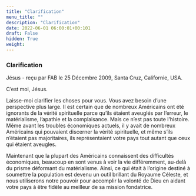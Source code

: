 ```yaml
---
title: "Clarification"
menu_title: ""
description: "Clarification"
date: 2022-06-01 06:00:01+00:101
draft: False
hidden: True
weight:
---
```

### Clarification

Jésus - reçu par FAB le 25 Décembre 2009, Santa Cruz, Californie, USA.

C’est moi, Jésus.

Laisse-moi clarifier les choses pour vous. Vous avez besoin d’une perspective plus large. Il est certain que de nombreux Américains ont été ignorants de la vérité spirituelle parce qu’ils étaient aveuglés par l’erreur, le matérialisme, l’apathie et la complaisance. Mais ce n’est pas toute l’histoire. Même avant les troubles économiques actuels, il y avait de nombreux Américains qui pouvaient discerner la vérité spirituelle, et même s’ils n’étaient pas majoritaires, ils représentaient votre pays tout autant que ceux qui étaient aveugles.

Maintenant que la plupart des Américains connaissent des difficultés économiques, beaucoup en sont venus à voir la vie différemment, au-delà du prisme déformant du matérialisme. Ainsi, ce qui était à l’origine destiné à soumettre la population est devenu un outil brillant du Royaume Céleste, et nous utiliserons notre pouvoir pour accomplir la volonté de Dieu en aidant votre pays à être fidèle au meilleur de sa mission fondatrice.
